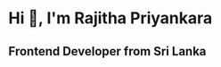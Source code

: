 #                                                              Hi 👋, I'm Rajitha Priyankara



##                                                          Frontend Developer from Sri Lanka



